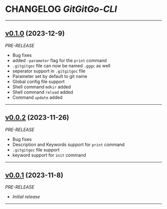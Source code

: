 # CHANGELOG _GitGitGo-CLI_

---

## [v0.1.0](https://github.com/phil1436/GitGitGo-CLI/tree/0.1.0) (2023-12-9)

_PRE-RELEASE_

-   Bug fixes
-   added `-parameter` flag for the `print` command
-   `.gitgitgoc` file can now be named `.gggc` as well
-   seperator support in `.gitgitgoc` file
-   Parameter set by default to git name
-   Global config file support
-   Shell command `mdkir` added
-   Shell command `reload` added
-   Command `update` added

---

## [v0.0.2](https://github.com/phil1436/GitGitGo-CLI/tree/0.0.2) (2023-11-26)

_PRE-RELEASE_

-   Bug fixes
-   Description and Keywords support for `print` command
-   `.gitgitgoc` file support
-   keyword support for `init` command

---

## [v0.0.1](https://github.com/phil1436/GitGitGo-CLI/tree/0.0.1) (2023-11-8)

_PRE-RELEASE_

-   _Initial release_

---
